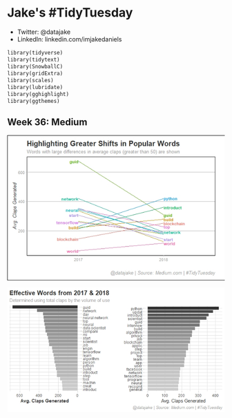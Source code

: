 # Jake's #TidyTuesday
* Twitter: @datajake
* LinkedIn: linkedin.com/imjakedaniels

```
library(tidyverse)
library(tidytext)
library(SnowballC)
library(gridExtra)
library(scales)
library(lubridate)
library(gghighlight)
library(ggthemes)
```

## Week 36: Medium
![Big Differences](https://github.com/imjakedaniels/TidyTuesday/blob/master/Week%2036%20-%20Medium/final_shifts.jpeg?raw=TRUE)

![Successful Terms](https://github.com/imjakedaniels/TidyTuesday/blob/master/Week%2036%20-%20Medium/effective_words_mixed.jpeg?raw=TRUE)
